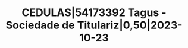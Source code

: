 ---
layout: asset
title: CEDULAS|54173392 Tagus - Sociedade de Titulariz|0,50|2023-10-23
isin: PTTGCKOM0005
---